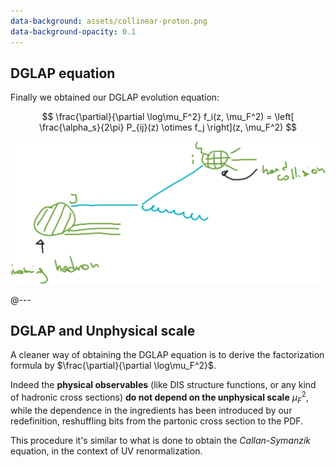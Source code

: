 ```yaml
---
data-background: assets/collinear-proton.png
data-background-opacity: 0.1
---
```


## DGLAP equation

Finally we obtained our DGLAP evolution equation:

$$
\frac{\partial}{\partial \log\mu_F^2} f_i(z, \mu_F^2) = \left[
\frac{\alpha_s}{2\pi} P_{ij}(z)
\otimes f_j
\right](z, \mu_F^2)
$$

<img src="assets/hadronic-event.png" alt="hadron incoming" style="height: 40%; margin: 0">

@---

## DGLAP and Unphysical scale

A cleaner way of obtaining the DGLAP equation is to derive the factorization
formula by $\frac{\partial}{\partial \log\mu_F^2}$.

Indeed the **physical observables** (like DIS structure functions, or any kind
of hadronic cross sections) **do not depend on the unphysical scale** $\mu_F^2$,
while the dependence in the ingredients has been introduced by our redefinition,
reshuffling bits from the partonic cross section to the PDF.

This procedure it's similar to what is done to obtain the _Callan-Symanzik_
equation, in the context of UV renormalization.
